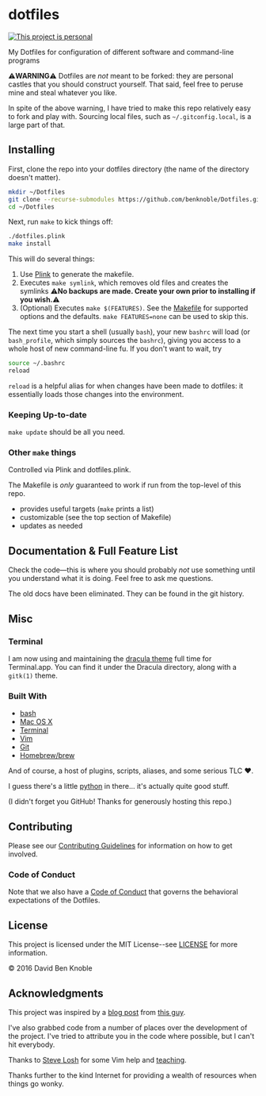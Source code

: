 # dotfiles

[![This project is personal](https://img.shields.io/badge/status-personal-important.svg)](https://benknoble.github.io/status/personal/)

My Dotfiles for configuration of different software and command-line programs

:warning:**WARNING**:warning: Dotfiles are _not_ meant to be forked: they are
personal castles that you should construct yourself. That said, feel free to
peruse mine and steal whatever you like.

In spite of the above warning, I have tried to make this repo relatively easy to
fork and play with. Sourcing local files, such as `~/.gitconfig.local`, is a
large part of that.

## Installing

First, clone the repo into your dotfiles directory (the name of the directory
doesn't matter).

```bash
mkdir ~/Dotfiles
git clone --recurse-submodules https://github.com/benknoble/Dotfiles.git ~/Dotfiles
cd ~/Dotfiles
```

Next, run `make` to kick things off:

```bash
./dotfiles.plink
make install
```

This will do several things:

1. Use [Plink](https://github.com/benknoble/plink) to generate the makefile.
1. Executes `make symlink`, which removes old files and creates the symlinks
   :warning:**No backups are made. Create your own prior to installing if you
   wish.**:warning:
2. (Optional) Executes `make $(FEATURES)`. See the [Makefile](/dotfiles.plink)
   for supported options and the defaults. `make FEATURES=none` can be used to
   skip this.

The next time you start a shell (usually `bash`), your new `bashrc` will load
(or `bash_profile`, which simply sources the `bashrc`), giving you access to a
whole host of new command-line fu. If you don't want to wait, try

```bash
source ~/.bashrc
reload
```

`reload` is a helpful alias for when changes have been made to dotfiles: it
essentially loads those changes into the environment.

### Keeping Up-to-date

`make update` should be all you need.

### Other `make` things

Controlled via Plink and dotfiles.plink.

The Makefile is _only_ guaranteed to work if run from the top-level of this
repo.

- provides useful targets (`make` prints a list)
- customizable (see the top section of Makefile)
- updates as needed

## Documentation & Full Feature List

Check the code—this is where you should probably *not* use something until you
understand what it is doing. Feel free to ask me questions.

The old docs have been eliminated. They can be found in the git history.

## Misc

### Terminal

I am now using and maintaining the [dracula theme][drac-term] full time for
Terminal.app. You can find it under the Dracula directory, along with a
`gitk(1)` theme.

### Built With

* [bash](https://www.gnu.org/software/bash/)
* [Mac OS X](https://en.wikipedia.org/wiki/OS_X_El_Capitan)
* [Terminal](https://en.wikipedia.org/wiki/Terminal_(macOS))
* [Vim](https://github.com/vim/vim)
* [Git](https://git-scm.com)
* [Homebrew/brew](https://brew.sh)

And of course, a host of plugins, scripts, aliases, and some serious TLC :heart:.

I guess there's a little [python](https://www.python.org) in there... it's
actually quite good stuff.

(I didn't forget you GitHub! Thanks for generously hosting this repo.)

## Contributing

Please see our [Contributing Guidelines](/CONTRIBUTING.md) for information on
how to get involved.

### Code of Conduct

Note that we also have a [Code of Conduct](/CODE_OF_CONDUCT.md) that governs the
behavioral expectations of the Dotfiles.

## License

This project is licensed under the MIT License--see [LICENSE](/LICENSE) for more
information.

© 2016 David Ben Knoble

## Acknowledgments

This project was inspired by a [blog
post](http://blog.smalleycreative.com/tutorials/using-git-and-github-to-manage-your-dotfiles/)
from [this guy](https://github.com/michaeljsmalley).

I've also grabbed code from a number of places over the development of the
project. I've tried to attribute you in the code where possible, but I can't hit
everybody.

Thanks to [Steve Losh](http://stevelosh.com/blog/2010/09/coming-home-to-vim/)
for some Vim help and [teaching](http://learnvimscriptthehardway.stevelosh.com).

Thanks further to the kind Internet for providing a wealth of resources when
things go wonky.

[drac-term]: https://github.com/dracula/terminal-app
